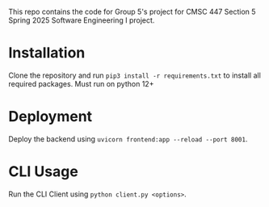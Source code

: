 This repo contains the code for Group 5's project for CMSC 447 Section 5 Spring 2025 Software Engineering I project. 

# Installation
Clone the repository and run `pip3 install -r requirements.txt` to install all required packages.
Must run on python 12+

# Deployment

Deploy the backend using `uvicorn frontend:app --reload --port 8001`.

# CLI Usage

Run the CLI Client using `python client.py <options>`. 
